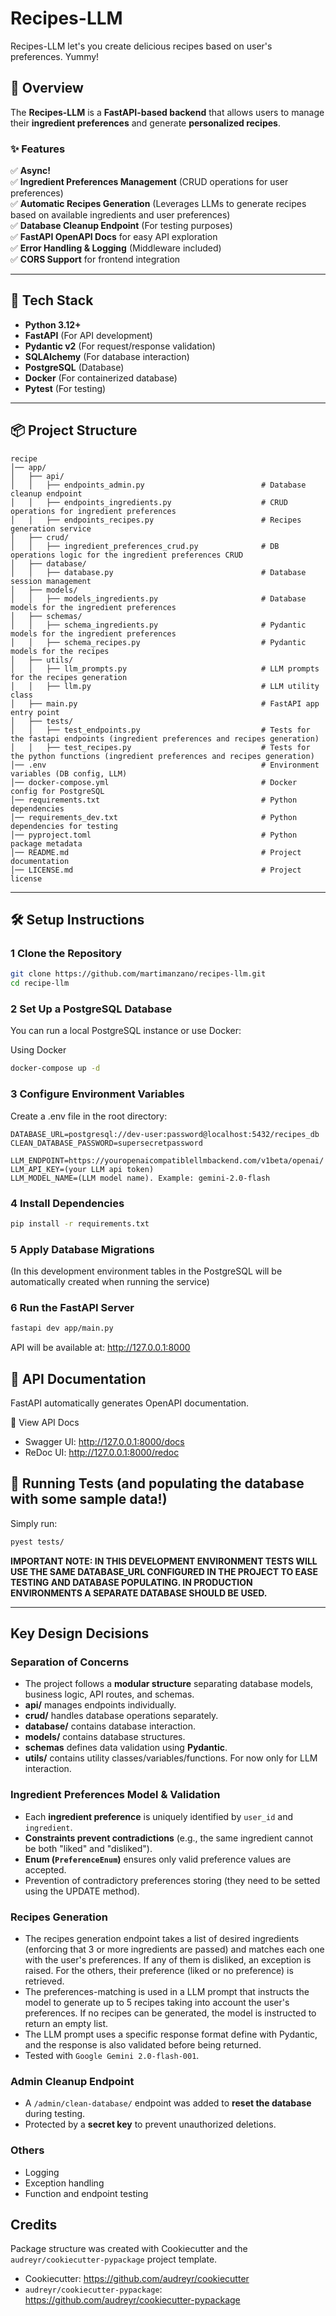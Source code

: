 # Recipes-LLM

Recipes-LLM let's you create delicious recipes based on user's preferences. Yummy!

## 📌 Overview
The **Recipes-LLM** is a **FastAPI-based backend** that allows users to manage their **ingredient preferences** and generate **personalized recipes**.

### ✨ Features
✅ **Async!**  
✅ **Ingredient Preferences Management** (CRUD operations for user preferences)  
✅ **Automatic Recipes Generation** (Leverages LLMs to generate recipes based on available ingredients and user preferences)  
✅ **Database Cleanup Endpoint** (For testing purposes)  
✅ **FastAPI OpenAPI Docs** for easy API exploration  
✅ **Error Handling & Logging** (Middleware included)  
✅ **CORS Support** for frontend integration  

---

## 🚀 Tech Stack
- **Python 3.12+**  
- **FastAPI** (For API development)  
- **Pydantic v2** (For request/response validation)  
- **SQLAlchemy** (For database interaction)  
- **PostgreSQL** (Database)  
- **Docker** (For containerized database)  
- **Pytest** (For testing)  

---

## 📦 Project Structure

```
recipe
│── app/
│   ├── api/
│   │   ├── endpoints_admin.py                          # Database cleanup endpoint
│   │   ├── endpoints_ingredients.py                    # CRUD operations for ingredient preferences
│   │   ├── endpoints_recipes.py                        # Recipes generation service
│   ├── crud/
│   │   ├── ingredient_preferences_crud.py              # DB operations logic for the ingredient preferences CRUD
│   ├── database/
│   │   ├── database.py                                 # Database session management
│   ├── models/
│   │   ├── models_ingredients.py                       # Database models for the ingredient preferences
│   ├── schemas/
│   │   ├── schema_ingredients.py                       # Pydantic models for the ingredient preferences
│   │   ├── schema_recipes.py                           # Pydantic models for the recipes
│   ├── utils/
│   │   ├── llm_prompts.py                              # LLM prompts for the recipes generation
│   │   ├── llm.py                                      # LLM utility class
│   ├── main.py                                         # FastAPI app entry point
│   ├── tests/
│   │   ├── test_endpoints.py                           # Tests for the fastapi endpoints (ingredient preferences and recipes generation)
│   │   ├── test_recipes.py                             # Tests for the python functions (ingredient preferences and recipes generation)
│── .env                                                # Environment variables (DB config, LLM)
│── docker-compose.yml                                  # Docker config for PostgreSQL
│── requirements.txt                                    # Python dependencies
│── requirements_dev.txt                                # Python dependencies for testing
│── pyproject.toml                                      # Python package metadata
│── README.md                                           # Project documentation
│── LICENSE.md                                          # Project license
```
---

## 🛠️ Setup Instructions  

### 1️ Clone the Repository  
```sh
git clone https://github.com/martimanzano/recipes-llm.git
cd recipe-llm
```

### 2 Set Up a PostgreSQL Database
You can run a local PostgreSQL instance or use Docker:

Using Docker
```sh
docker-compose up -d
```
### 3 Configure Environment Variables
Create a .env file in the root directory:
```code
DATABASE_URL=postgresql://dev-user:password@localhost:5432/recipes_db
CLEAN_DATABASE_PASSWORD=supersecretpassword

LLM_ENDPOINT=https://youropenaicompatiblellmbackend.com/v1beta/openai/
LLM_API_KEY=(your LLM api token)
LLM_MODEL_NAME=(LLM model name). Example: gemini-2.0-flash
```

### 4 Install Dependencies
```sh
pip install -r requirements.txt
```

### 5 Apply Database Migrations
(In this development environment tables in the PostgreSQL will be automatically created when running the service)

### 6 Run the FastAPI Server
```sh
fastapi dev app/main.py 
```

API will be available at: http://127.0.0.1:8000

## 📖 API Documentation
FastAPI automatically generates OpenAPI documentation.

🔗 View API Docs
- Swagger UI: http://127.0.0.1:8000/docs
- ReDoc UI: http://127.0.0.1:8000/redoc

## 🧪 Running Tests (and populating the database with some sample data!)
Simply run:
```sh
pyest tests/
```
__IMPORTANT NOTE: IN THIS DEVELOPMENT ENVIRONMENT TESTS WILL USE THE SAME DATABASE_URL CONFIGURED IN THE PROJECT TO EASE TESTING AND DATABASE POPULATING. IN PRODUCTION ENVIRONMENTS A SEPARATE DATABASE SHOULD BE USED.__

---
## Key Design Decisions  

### **Separation of Concerns**
- The project follows a **modular structure** separating database models, business logic, API routes, and schemas.  
- **api/** manages endpoints individually.  
- **crud/** handles database operations separately.  
- **database/** contains database interaction.
- **models/** contains database structures.  
- **schemas** defines data validation using **Pydantic**.  
- **utils/** contains utility classes/variables/functions. For now only for LLM interaction.

### **Ingredient Preferences Model & Validation**  
- Each **ingredient preference** is uniquely identified by `user_id` and `ingredient`.  
- **Constraints prevent contradictions** (e.g., the same ingredient cannot be both "liked" and "disliked").  
- **Enum (`PreferenceEnum`)** ensures only valid preference values are accepted. 
- Prevention of contradictory preferences storing (they need to be setted using the UPDATE method). 

### **Recipes Generation**  
- The recipes generation endpoint takes a list of desired ingredients (enforcing that 3 or more ingredients are passed) and matches each one with the user's preferences. If any of them is disliked, an exception is raised. For the
others, their preference (liked or no preference) is retrieved.
- The preferences-matching is used in a LLM prompt that instructs the model to generate up to 5 recipes taking into account the user's preferences. If no recipes can be generated, the model
is instructed to return an empty list.
- The LLM prompt uses a specific response format define with Pydantic, and the response is also validated before being returned.
- Tested with `Google Gemini 2.0-flash-001`.

### **Admin Cleanup Endpoint**  
- A `/admin/clean-database/` endpoint was added to **reset the database** during testing.  
- Protected by a **secret key** to prevent unauthorized deletions.

### **Others**  
- Logging
- Exception handling
- Function and endpoint testing

Credits
-------
Package structure was created with Cookiecutter and the `audreyr/cookiecutter-pypackage` project template.

- Cookiecutter: https://github.com/audreyr/cookiecutter
- `audreyr/cookiecutter-pypackage`: https://github.com/audreyr/cookiecutter-pypackage
